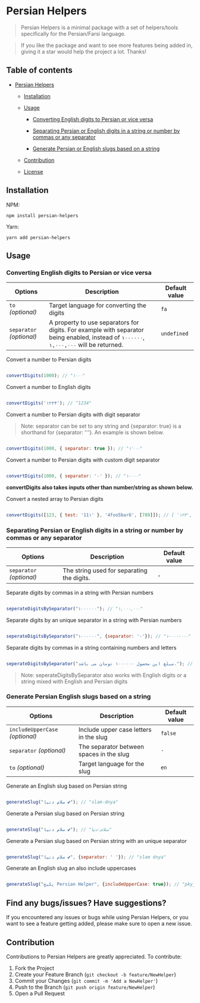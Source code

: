 

# Persian Helpers

  

> Persian Helpers is a minimal package with a set of helpers/tools specifically for the Persian/Farsi language.

>

> If you like the package and want to see more features being added in, giving it a star would help the project a lot. Thanks!

  

## Table of contents

  

- [Persian Helpers](#persian-helpers)

    - [Installation](#installation)

    - [Usage](#usage)

        - [Converting English digits to Persian or vice versa](#converting-english-digits-to-persian-or-vice-versa)

        - [Separating Persian or English digits in a string or number by commas or any separator](#separating-persian-or-english-digits-in-a-string-or-number-by-commas-or-any-separator)

        - [Generate Persian or English slugs based on a string](#generate-persian-or-english-slugs-based-on-a-string)

    - [Contribution](#contribution)

    - [License](#license)

  

## Installation

  

NPM:

`npm install persian-helpers`

  

Yarn:

`yarn add persian-helpers`

  

## Usage

  

### Converting English digits to Persian or vice versa

  

| Options | Description | Default value |
| ------------------------ | -------------------------------------------------------------------------------------------------------------------------------------- | ------------- |
| `to` _(optional)_ | Target language for converting the digits | `fa` |
| `separator`  _(optional)_ | A property to use separators for digits. For example with separator being enabled, instead of `۱۰۰۰۰۰۰`, `۱,۰۰۰,۰۰۰` will be returned.  | `undefined` |

  

Convert a number to Persian digits

  

```javascript

convertDigits(1000); // "۱۰۰۰"

```

  

Convert a number to English digits

  

```javascript

convertDigits('۱۲۳۴'); // "1234"

```

  

Convert a number to Persian digits with digit separator

  

> Note: separator can be set to any string and {separator: true} is a shorthand for {separator: '٬'}. An example is shown below.

  

```javascript

convertDigits(1000, { separator: true }); // "۱٬۰۰۰"

```

  

Convert a number to Persian digits with custom digit separator

  

```javascript

convertDigits(1000, { separator: '-' }); // "۱-۰۰۰"

```

  

**convertDigits also takes inputs other than number/string as shown below.**

  

Convert a nested array to Persian digits

  

```javascript

convertDigits([123, { test: '11۱' }, '4foo5bar6', [789]]); // [ '۱۲۳', { test: '۱۱۱' }, '۴foo۵bar۶', ['۷۸۹'], ]

```

  

### Separating Persian or English digits in a string or number by commas or any separator

  

| Options | Description | Default value |
| ------------------------ | -------------------------------------------------------------------------------------------------------------------------------------- | ------------- |
| `separator`  _(optional)_ | The string used for separating the digits. | `,` |

  

Separate digits by commas in a string with Persian numbers

  

```javascript

seperateDigitsBySeparator("۱۰۰۰۰۰۰"); // "۱,۰۰۰,۰۰۰"

```

Separate digits by an unique separator in a string with Persian numbers

  

```javascript

seperateDigitsBySeparator("۱۰۰۰۰۰۰", {separator: '-'}); // "۱-۰۰۰-۰۰۰"

```

Separate digits by commas in a string containing numbers and letters

```javascript

seperateDigitsBySeparator("مبلغ این محصول ۱۰۰۰۰۰۰ تومان می باشد."); // "مبلغ این محصول ۱,۰۰۰,۰۰۰ تومان می باشد."

```

> Note: seperateDigitsBySeparator also works with English digits or a string mixed with English and Persian digits

### Generate Persian English slugs based on a string

  

| Options | Description | Default value |
| ------------------------ | -------------------------------------------------------------------------------------------------------------------------------------- | ------------- |
| `includeUpperCase`  _(optional)_ | Include upper case letters in the slug | `false` |
| `separator`  _(optional)_ | The separator between spaces in the slug | `-` |
| `to`  _(optional)_ | Target language for the slug | `en` |
  

Generate an English slug based on Persian string

  

```javascript

generateSlug("سلام دنیا 💕"); // "slam-dnya"

```

Generate a Persian slug based on Persian string

```javascript

generateSlug("سلام دنیا 💕"); // "سلام-دنیا"

```

Generate a Persian slug based on Persian string with an unique separator

```javascript

generateSlug("سلام دنیا 💕", {separator: ' '}); // "slam dnya"

```


Generate an English slug an also include uppercases

```javascript

generateSlug("پکیج Persian Helper", {includeUpperCase: true}); // "pkyj-Persian-Helper"

```

## Find any bugs/issues? Have suggestions?

If you encountered any issues or bugs while using Persian Helpers, or you want to see a feature getting added, please make sure to open a new issue.

## Contribution

Contributions to Persian Helpers are greatly appreciated. To contribute:
1. Fork the Project
2. Create your Feature Branch (`git checkout -b feature/NewHelper`)
3. Commit your Changes (`git commit -m 'Add a NewHelper'`)
4. Push to the Branch (`git push origin feature/NewHelper`)
5. Open a Pull Request